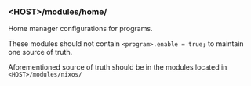 ### \<HOST\>/modules/home/

Home manager configurations for programs.

These modules should not contain `<program>.enable = true;` to maintain
one source of truth.

Aforementioned source of truth should be in the modules located in `<HOST>/modules/nixos/`

